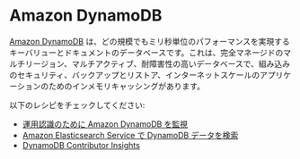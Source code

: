 # Amazon DynamoDB

[Amazon DynamoDB][ddb-main] は、どの規模でもミリ秒単位のパフォーマンスを実現するキーバリューとドキュメントのデータベースです。これは、完全マネージドのマルチリージョン、マルチアクティブ、耐障害性の高いデータベースで、組み込みのセキュリティ、バックアップとリストア、インターネットスケールのアプリケーションのためのインメモリキャッシングがあります。

以下のレシピをチェックしてください:

- [運用認識のために Amazon DynamoDB を監視][ddb-opawa]
- [Amazon Elasticsearch Service で DynamoDB データを検索][ddb-aes-ws]  
- [DynamoDB Contributor Insights][cwci-oow]

[ddb-main]: https://aws.amazon.com/dynamodb/
[ddb-opawa]: https://aws.amazon.com/blogs/database/monitoring-amazon-dynamodb-for-operational-awareness/
[ddb-aes-ws]: https://search-ddb.aesworkshops.com/
[cwci-oow]: https://observability.workshop.aws/en/contributorinsights/explore
